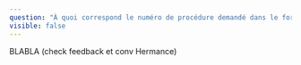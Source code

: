 ```yaml
---
question: "À quoi correspond le numéro de procédure demandé dans le formulaire de dépôt d'acte?"
visible: false
---
```


BLABLA (check feedback et conv Hermance)
